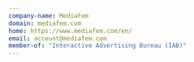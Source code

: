 ```yaml
---
company-name: MediaFem
domain: mediafem.com
home: https://www.mediafem.com/en/
email: account@mediafem.com
member-of: "Interactive Advertising Bureau (IAB)"
---
```




